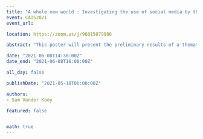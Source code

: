 ```yaml
---
title: "A whole new world : Investigating the use of social media by the Vancouver Public Library to deliver services during the COVID-19 pandemic"
event: CAIS2021
event_url:

location: https://zoom.us/j/96815079086

abstract: "This poster will present the preliminary results of a thematic analysis of the contents of theVancouver Public Library’s (VPL) Instagram, Twitter, and YouTube feeds throughout the firstwave of the COVID-19 pandemic (February 1st to June 30th, 2020) to better understand whattypes of crisis-related services and information they are providing to the public. This data willalso be compared to Instagram, Twitter, and YouTube content from the same time period in 2019to investigate whether the pandemic has changed VPL’s social media practices in any significantways."

date: "2021-06-08T14:30:00Z"
date_end: "2021-06-08T16:00:00Z"

all_day: false

publishDate: "2021-05-18T00:00:00Z"

authors:
- Sam Vander Kooy

featured: false


math: true
---
```

